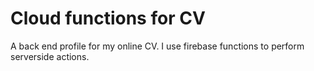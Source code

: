 # Cloud functions for CV

A back end profile for my online CV. I use firebase functions to perform serverside actions.